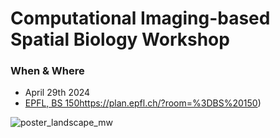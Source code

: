 # Computational Imaging-based Spatial Biology Workshop

### When & Where
- April 29th 2024
- [EPFL, BS 150](https://plan.epfl.ch/?room=%3DBS%20150)https://plan.epfl.ch/?room=%3DBS%20150)



![poster_landscape_mw](https://github.com/weigertlab/iss_workshop2024/assets/11042162/a2301f0d-45cd-4448-922c-bdbc1b67a8f6)


